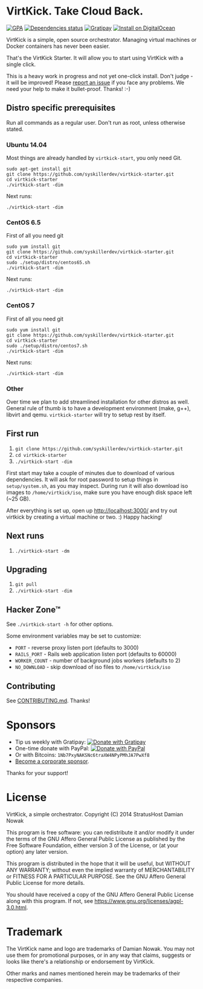 # VirtKick. Take Cloud Back.

[![GPA](https://img.shields.io/codeclimate/github/virtkick/virtkick-starter.svg?style=flat-square)](https://codeclimate.com/github/virtkick/virtkick-starter)
[![Dependencies status](http://img.shields.io/gemnasium/virtkick/virtkick-starter.svg?style=flat-square)](https://gemnasium.com/virtkick/virtkick-starter)
[![Gratipay](https://img.shields.io/gratipay/virtkick.svg?style=flat-square)](https://gratipay.com/virtkick/)
[![Install on DigitalOcean](http://installer.71m.us/button.svg)](http://installer.71m.us/install?url=https://github.com/syskillerdev/virtkick-starter.git)

VirtKick is a simple, open source orchestrator.
Managing virtual machines or Docker containers has never been easier.

That's the VirtKick Starter. It will allow you to start using VirtKick with a single click.

This is a heavy work in progress and not yet one-click install. Don't judge - it will be improved! Please [report an issue](https://github.com/syskillerdev/virtkick) if you face any problems. We need your help to make it bullet-proof. Thanks! :-)

## Distro specific prerequisites

Run all commands as a regular user. Don't run as root, unless otherwise stated. 

### Ubuntu 14.04

Most things are already handled by `virtkick-start`, you only need Git.
```
sudo apt-get install git
git clone https://github.com/syskillerdev/virtkick-starter.git
cd virtkick-starter
./virtkick-start -dim
```
Next runs:
```
./virtkick-start -dim
```
### CentOS 6.5
First of all you need git
```
sudo yum install git
git clone https://github.com/syskillerdev/virtkick-starter.git
cd virtkick-starter
sudo ./setup/distro/centos65.sh
./virtkick-start -dim
```
Next runs:
```
./virtkick-start -dim
```

### CentOS 7

First of all you need git

    sudo yum install git
    git clone https://github.com/syskillerdev/virtkick-starter.git
    cd virtkick-starter
    sudo ./setup/distro/centos7.sh
    ./virtkick-start -dim

Next runs:

    ./virtkick-start -dim


### Other

Over time we plan to add streamlined installation for other distros as well. General rule of thumb is to have a development environment (make, g++), libvirt and qemu. `virtkick-starter` will try to setup rest by itself.

## First run

1. `git clone https://github.com/syskillerdev/virtkick-starter.git`
2. `cd virtkick-starter`
3. `./virtkick-start -dim`

First start may take a couple of minutes due to download of various dependencies. It will ask for root password to setup things in `setup/system.sh`, as you may inspect. During run it will also download iso images to `/home/virtkick/iso`, make sure you have enough disk space left (~25 GB).

After everything is set up, open up  [http://localhost:3000/](http://localhost:3000/) and try out virtkick by creating a virtual machine or two. :) Happy hacking!

## Next runs

1. `./virtkick-start -dm`

## Upgrading

1. `git pull`
2. `./virtkick-start -dim`

## Hacker Zone™

See `./virtkick-start -h` for other options.

Some environment variables may be set to customize:

- `PORT` - reverse proxy listen port (defaults to 3000)
- `RAILS_PORT` - Rails web application listen port (defaults to 60000)
- `WORKER_COUNT` - number of background jobs workers (defaults to 2)
- `NO_DOWNLOAD` - skip download of iso files to `/home/virtkick/iso`

## Contributing

See [CONTRIBUTING.md](https://github.com/syskillerdev/virtkick-website/blob/master/CONTRIBUTING.md). Thanks!


# Sponsors

- Tip us weekly with Gratipay: [![Donate with Gratipay](https://img.shields.io/gratipay/virtkick.svg?style=flat-square)](https://gratipay.com/virtkick/)
- One-time donate with PayPal: [![Donate with PayPal](https://raw.githubusercontent.com/virtkick/virtkick/master/paypal-donate.png)](https://www.paypal.com/cgi-bin/webscr?cmd=_s-xclick&hosted_button_id=AGF4FPG7JZ7NY&lc=US)
- Or with Bitcoins: `1Nb7PxyNAKSNc6traXW4NPyPMhJA7PwXf8`
- [Become a corporate sponsor](https://www.virtkick.io/become-a-sponsor.html).

Thanks for your support!


# License

VirtKick, a simple orchestrator.
Copyright (C) 2014 StratusHost Damian Nowak

This program is free software: you can redistribute it and/or modify
it under the terms of the GNU Affero General Public License as
published by the Free Software Foundation, either version 3 of the
License, or (at your option) any later version.

This program is distributed in the hope that it will be useful,
but WITHOUT ANY WARRANTY; without even the implied warranty of
MERCHANTABILITY or FITNESS FOR A PARTICULAR PURPOSE.  See the
GNU Affero General Public License for more details.

You should have received a copy of the GNU Affero General Public License
along with this program.  If not, see https://www.gnu.org/licenses/agpl-3.0.html.


# Trademark

The VirtKick name and logo are trademarks of Damian Nowak.
You may not use them for promotional purposes,
or in any way that claims, suggests or looks like
there's a relationship or endorsement by VirtKick.

Other marks and names mentioned herein may be trademarks of their respective companies.
